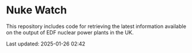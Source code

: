 # Nuke Watch

This repository includes code for retrieving the latest information available on the output of EDF nuclear power plants in the UK.

Last updated: 2025-01-26 02:42